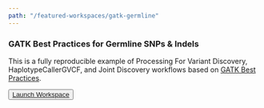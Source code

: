 ```yaml
---
path: "/featured-workspaces/gatk-germline"
---
```


### GATK Best Practices for Germline SNPs & Indels

This is a fully reproducible example of Processing For Variant Discovery, HaplotypeCallerGVCF, and Joint Discovery workflows based on [GATK Best Practices](https://software.broadinstitute.org/gatk/best-practices/workflow).

<button dark>[Launch Workspace](https://anvil.terra.bio/#workspaces/help-gatk/Germline-SNPs-Indels-GATK4-hg38)</button>
